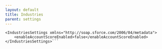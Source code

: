 ```yaml
---
layout: default
title: Industries
parent: settings
---
```


```<?xml version="1.0" encoding="UTF-8"?>
<IndustriesSettings xmlns="http://soap.sforce.com/2006/04/metadata">
    <enableAccountScoreEnabled>false</enableAccountScoreEnabled>
</IndustriesSettings>```
